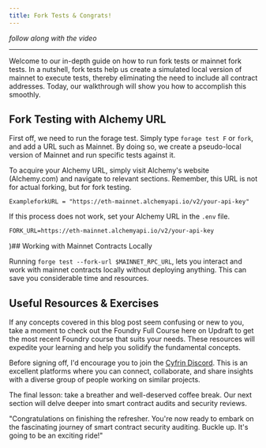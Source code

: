 ```yaml
---
title: Fork Tests & Congrats!
---
```


_follow along with the video_



---

Welcome to our in-depth guide on how to run fork tests or mainnet fork tests. In a nutshell, fork tests help us create a simulated local version of mainnet to execute tests, thereby eliminating the need to include all contract addresses. Today, our walkthrough will show you how to accomplish this smoothly.

## Fork Testing with Alchemy URL

First off, we need to run the forage test. Simply type `forage test F` or `fork`, and add a URL such as Mainnet. By doing so, we create a pseudo-local version of Mainnet and run specific tests against it.

To acquire your Alchemy URL, simply visit Alchemy's website (Alchemy.com) and navigate to relevant sections. Remember, this URL is not for actual forking, but for fork testing.

```shell
ExampleforkURL = "https://eth-mainnet.alchemyapi.io/v2/your-api-key"
```

If this process does not work, set your Alchemy URL in the `.env` file.

```md
FORK_URL=https://eth-mainnet.alchemyapi.io/v2/your-api-key
```

)## Working with Mainnet Contracts Locally

Running `forge test --fork-url $MAINNET_RPC_URL`, lets you interact and work with mainnet contracts locally without deploying anything. This can save you considerable time and resources.

## Useful Resources &amp; Exercises

If any concepts covered in this blog post seem confusing or new to you, take a moment to check out the Foundry Full Course here on Updraft to get the most recent Foundry course that suits your needs. These resources will expedite your learning and help you solidify the fundamental concepts.

Before signing off, I'd encourage you to join the [Cyfrin Discord](https://discord.com/invite/NhVAmtvnzr). This is an excellent platforms where you can connect, collaborate, and share insights with a diverse group of people working on similar projects.

The final lesson: take a breather and well-deserved coffee break. Our next section will delve deeper into smart contract audits and security reviews.

"Congratulations on finishing the refresher. You're now ready to embark on the fascinating journey of smart contract security auditing. Buckle up. It's going to be an exciting ride!"
